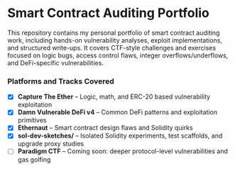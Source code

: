 # Smart Contract Auditing Portfolio

This repository contains my personal portfolio of smart contract auditing work, including hands-on vulnerability analyses, exploit implementations, and structured write-ups. It covers CTF-style challenges and exercises focused on logic bugs, access control flaws, integer overflows/underflows, and DeFi-specific vulnerabilities.

### Platforms and Tracks Covered

- [x] **Capture The Ether** – Logic, math, and ERC-20 based vulnerability exploitation
- [x] **Damn Vulnerable DeFi v4** – Common DeFi patterns and exploitation primitives
- [x] **Ethernaut** – Smart contract design flaws and Solidity quirks
- [x] **sol-dev-sketches/** – Isolated Solidity experiments, test scaffolds, and upgrade proxy studies
- [ ] **Paradigm CTF** – Coming soon: deeper protocol-level vulnerabilities and gas golfing
